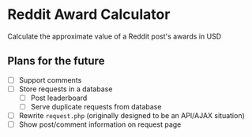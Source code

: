 # Reddit Award Calculator
Calculate the approximate value of a Reddit post's awards in USD

## Plans for the future
- [ ] Support comments
- [ ] Store requests in a database
  - [ ] Post leaderboard
  - [ ] Serve duplicate requests from database
- [ ] Rewrite `request.php` (originally designed to be an API/AJAX situation)
- [ ] Show post/comment information on request page
